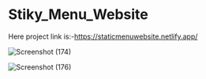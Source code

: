 # Stiky_Menu_Website

Here project link is:-https://staticmenuwebsite.netlify.app/

![Screenshot (174)](https://github.com/harshsinghmumbai/Stiky_Menu_Website/assets/145204222/b66a7fb4-56f4-4797-bdbd-fbd8d7172f48)

![Screenshot (176)](https://github.com/harshsinghmumbai/Stiky_Menu_Website/assets/145204222/ff5bb97e-8984-4674-9147-da207781a71b)

 

 
